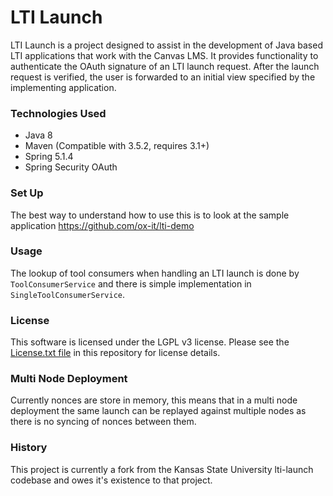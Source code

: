 # LTI Launch

LTI Launch is a project designed to assist in the development of Java based LTI applications that work with the Canvas LMS. It provides functionality to authenticate the OAuth signature of an LTI launch request. After the launch request is verified, the user is forwarded to an initial view specified by the implementing application.

### Technologies Used
- Java 8
- Maven (Compatible with 3.5.2, requires 3.1+)
- Spring 5.1.4
- Spring Security OAuth

### Set Up

The best way to understand how to use this is to look at the sample application https://github.com/ox-it/lti-demo

### Usage

The lookup of tool consumers when handling an LTI launch is done by `ToolConsumerService` and there is simple
implementation in `SingleToolConsumerService`.


### License
This software is licensed under the LGPL v3 license. Please see the [License.txt file](License.txt) in this repository for license details.

### Multi Node Deployment
Currently nonces are store in memory, this means that in a multi node deployment the same launch can be replayed against multiple nodes as there is no syncing of nonces between them.

### History
This project is currently a fork from the Kansas State University lti-launch codebase and owes it's existence to that project.


